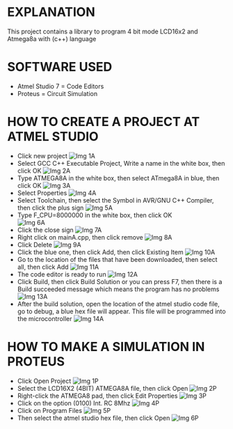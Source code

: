 # EXPLANATION
This project contains a library to program 4 bit mode LCD16x2 and Atmega8a with (c++) language
# SOFTWARE USED
- Atmel Studio 7    = Code Editors
- Proteus           = Circuit Simulation  
# HOW TO CREATE A PROJECT AT ATMEL STUDIO
- Click new project
![Img 1A](Screenshot/1A.png)
- Select GCC C++ Executable Project, Write a name in the white box, then click OK
![Img 2A](Screenshot/2A.png)
- Type ATMEGA8A in the white box, then select ATmega8A in blue, then click OK
![Img 3A](Screenshot/3A.png)
- Select Properties
![Img 4A](Screenshot/4A.png)
- Select Toolchain, then select the Symbol in AVR/GNU C++ Compiler, then click the plus sign
![Img 5A](Screenshot/5A.png)
- Type F_CPU=8000000 in the white box, then click OK\
![Img 6A](Screenshot/6A.png)
- Click the close sign
![Img 7A](Screenshot/7A.png)
- Right click on mainA.cpp, then click remove
![Img 8A](Screenshot/8A.png)
- Click Delete
![Img 9A](Screenshot/9A.png)
- Click the blue one, then click Add, then click Existing Item
![Img 10A](Screenshot/10A.png)
- Go to the location of the files that have been downloaded, then select all, then click Add
![Img 11A](Screenshot/11A.png)
- The code editor is ready to run
![Img 12A](Screenshot/12A.png)
- Click Build, then click Build Solution or you can press F7, then there is a Build succeeded message which means the program has no problems
![Img 13A](Screenshot/13A.png)
- After the build solution, open the location of the atmel studio code file, go to debug, a blue hex file will appear. This file will be programmed
into the microcontroller
![Img 14A](Screenshot/14A.png)

# HOW TO MAKE A SIMULATION IN PROTEUS
- Click Open Project
![Img 1P](Screenshot/1P.png)
- Select the LCD16X2 (4BIT) ATMEGA8A file, then click Open
![Img 2P](Screenshot/2P.png)
- Right-click the ATMEGA8 pad, then click Edit Properties
![Img 3P](Screenshot/3P.png)
- Click on the option (0100) Int. RC 8Mhz
![Img 4P](Screenshot/4P.png)
- Click on Program Files
![Img 5P](Screenshot/5P.png)
- Then select the atmel studio hex file, then click Open
![Img 6P](Screenshot/6P.png)